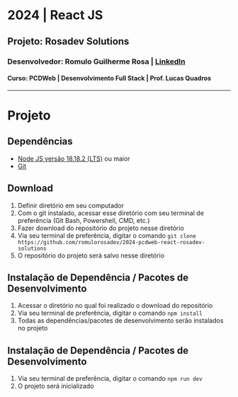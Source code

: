 # 2024 | React JS

## **Projeto:** Rosadev Solutions

### **Desenvolvedor:** Romulo Guilherme Rosa | [LinkedIn](https://linkedin.com/in/romulorosadev/)

#### **Curso:** PCDWeb | Desenvolvimento Full Stack | Prof. Lucas Quadros

---

# Projeto

## Dependências
- [Node JS versão 18.18.2 (LTS)](https://nodejs.org/en/blog/release/v18.18.2) ou maior
- [Git](https://git-scm.com/downloads)

## Download
1. Definir diretório em seu computador
2. Com o git instalado, acessar esse diretório com seu terminal de preferência (Git Bash, Powershell, CMD, etc.)
3. Fazer download do repositório do projeto nesse diretório
4. Via seu terminal de preferência, digitar o comando `git clone https://github.com/romulorosadev/2024-pcdweb-react-rosadev-solutions`
5. O repositório do projeto será salvo nesse diretório

## Instalação de Dependência / Pacotes de Desenvolvimento
1. Acessar o diretório no qual foi realizado o download do repositório
2. Via seu terminal de preferência, digitar o comando `npm install`
3. Todas as dependências/pacotes de desenvolvimento serão instalados no projeto

## Instalação de Dependência / Pacotes de Desenvolvimento
1. Via seu terminal de preferência, digitar o comando `npm run dev`
2. O projeto será inicializado
